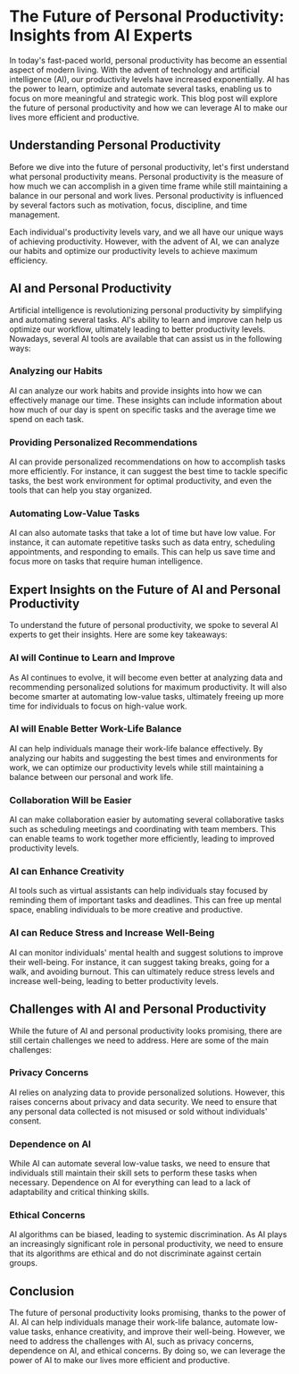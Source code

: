 # The Future of Personal Productivity: Insights from AI Experts

In today's fast-paced world, personal productivity has become an essential aspect of modern living. With the advent of technology and artificial intelligence (AI), our productivity levels have increased exponentially. AI has the power to learn, optimize and automate several tasks, enabling us to focus on more meaningful and strategic work. This blog post will explore the future of personal productivity and how we can leverage AI to make our lives more efficient and productive.

## Understanding Personal Productivity

Before we dive into the future of personal productivity, let's first understand what personal productivity means. Personal productivity is the measure of how much we can accomplish in a given time frame while still maintaining a balance in our personal and work lives. Personal productivity is influenced by several factors such as motivation, focus, discipline, and time management.

Each individual's productivity levels vary, and we all have our unique ways of achieving productivity. However, with the advent of AI, we can analyze our habits and optimize our productivity levels to achieve maximum efficiency.

## AI and Personal Productivity

Artificial intelligence is revolutionizing personal productivity by simplifying and automating several tasks. AI's ability to learn and improve can help us optimize our workflow, ultimately leading to better productivity levels. Nowadays, several AI tools are available that can assist us in the following ways:

### Analyzing our Habits

AI can analyze our work habits and provide insights into how we can effectively manage our time. These insights can include information about how much of our day is spent on specific tasks and the average time we spend on each task.

### Providing Personalized Recommendations

AI can provide personalized recommendations on how to accomplish tasks more efficiently. For instance, it can suggest the best time to tackle specific tasks, the best work environment for optimal productivity, and even the tools that can help you stay organized.

### Automating Low-Value Tasks

AI can also automate tasks that take a lot of time but have low value. For instance, it can automate repetitive tasks such as data entry, scheduling appointments, and responding to emails. This can help us save time and focus more on tasks that require human intelligence.

## Expert Insights on the Future of AI and Personal Productivity

To understand the future of personal productivity, we spoke to several AI experts to get their insights. Here are some key takeaways:

### AI will Continue to Learn and Improve

As AI continues to evolve, it will become even better at analyzing data and recommending personalized solutions for maximum productivity. It will also become smarter at automating low-value tasks, ultimately freeing up more time for individuals to focus on high-value work.

### AI will Enable Better Work-Life Balance

AI can help individuals manage their work-life balance effectively. By analyzing our habits and suggesting the best times and environments for work, we can optimize our productivity levels while still maintaining a balance between our personal and work life.

### Collaboration Will be Easier

AI can make collaboration easier by automating several collaborative tasks such as scheduling meetings and coordinating with team members. This can enable teams to work together more efficiently, leading to improved productivity levels.

### AI can Enhance Creativity

AI tools such as virtual assistants can help individuals stay focused by reminding them of important tasks and deadlines. This can free up mental space, enabling individuals to be more creative and productive.

### AI can Reduce Stress and Increase Well-Being

AI can monitor individuals' mental health and suggest solutions to improve their well-being. For instance, it can suggest taking breaks, going for a walk, and avoiding burnout. This can ultimately reduce stress levels and increase well-being, leading to better productivity levels.

## Challenges with AI and Personal Productivity

While the future of AI and personal productivity looks promising, there are still certain challenges we need to address. Here are some of the main challenges:

### Privacy Concerns

AI relies on analyzing data to provide personalized solutions. However, this raises concerns about privacy and data security. We need to ensure that any personal data collected is not misused or sold without individuals' consent.

### Dependence on AI

While AI can automate several low-value tasks, we need to ensure that individuals still maintain their skill sets to perform these tasks when necessary. Dependence on AI for everything can lead to a lack of adaptability and critical thinking skills.

### Ethical Concerns

AI algorithms can be biased, leading to systemic discrimination. As AI plays an increasingly significant role in personal productivity, we need to ensure that its algorithms are ethical and do not discriminate against certain groups.

## Conclusion

The future of personal productivity looks promising, thanks to the power of AI. AI can help individuals manage their work-life balance, automate low-value tasks, enhance creativity, and improve their well-being. However, we need to address the challenges with AI, such as privacy concerns, dependence on AI, and ethical concerns. By doing so, we can leverage the power of AI to make our lives more efficient and productive.